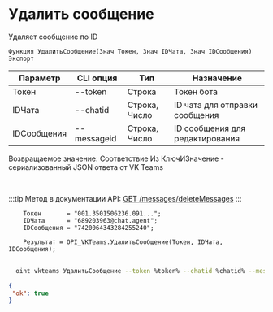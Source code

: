 ﻿---
sidebar_position: 5
---

# Удалить сообщение
 Удаляет сообщение по ID



`Функция УдалитьСообщение(Знач Токен, Знач IDЧата, Знач IDСообщения) Экспорт`

  | Параметр | CLI опция | Тип | Назначение |
  |-|-|-|-|
  | Токен | --token | Строка | Токен бота |
  | IDЧата | --chatid | Строка, Число | ID чата для отправки сообщения |
  | IDСообщения | --messageid | Строка, Число | ID сообщения для редактирования |

  
  Возвращаемое значение:   Соответствие Из КлючИЗначение - сериализованный JSON ответа от VK Teams

<br/>

:::tip
Метод в документации API: [GET /messages/deleteMessages](https://teams.vk.com/botapi/#/messages/get_messages_deleteMessages)
:::
<br/>


```bsl title="Пример кода"
    Токен       = "001.3501506236.091...";
    IDЧата      = "689203963@chat.agent";
    IDСообщения = "7420064343284255240";

    Результат = OPI_VKTeams.УдалитьСообщение(Токен, IDЧата, IDСообщения);
```



```sh title="Пример команды CLI"
    
  oint vkteams УдалитьСообщение --token %token% --chatid %chatid% --messageid %messageid%

```

```json title="Результат"
{
 "ok": true
}
```
